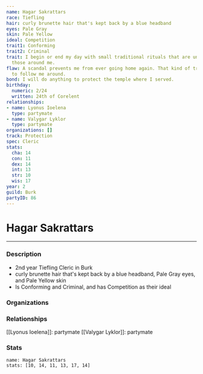```yaml
---
name: Hagar Sakrattars
race: Tiefling
hair: curly brunette hair that's kept back by a blue headband
eyes: Pale Gray
skin: Pale Yellow
ideal: Competition
trait1: Conforming
trait2: Criminal
trait: I begin or end my day with small traditional rituals that are unfamiliar to
  those around me.
flaw: A scandal prevents me from ever going home again. That kind of trouble seems
  to follow me around.
bond: I will do anything to protect the temple where I served.
birthday:
  numeric: 2/24
  written: 24th of Corelent
relationships:
- name: Lyonus Ioelena
  type: partymate
- name: Valygar Lyklor
  type: partymate
organizations: []
track: Protection
spec: Cleric
stats:
  cha: 14
  con: 11
  dex: 14
  int: 13
  str: 10
  wis: 17
year: 2
guild: Burk
partyID: 86
---
```

# Hagar Sakrattars
---
### Description
- 2nd year Tiefling Cleric in Burk
- curly brunette hair that's kept back by a blue headband, Pale Gray eyes, and Pale Yellow skin
- Is Conforming and Criminal, and has Competition as their ideal

### Organizations
### Relationships
[[Lyonus Ioelena]]: partymate
[[Valygar Lyklor]]: partymate
### Stats
```statblock
name: Hagar Sakrattars
stats: [10, 14, 11, 13, 17, 14]
```